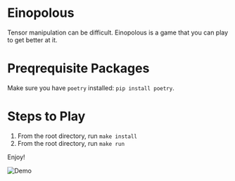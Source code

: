 # Einopolous 

Tensor manipulation can be difficult. Einopolous is a game that you can play to get better at it. 

# Preqrequisite Packages
Make sure you have `poetry` installed: `pip install poetry`. 

# Steps to Play
1. From the root directory, run `make install` 
2. From the root directory, run `make run`

Enjoy!

![Demo](assets/demo_1.5_speed.gif)